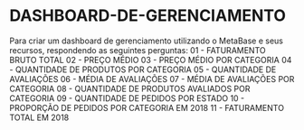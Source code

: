 # DASHBOARD-DE-GERENCIAMENTO

Para criar um dashboard de gerenciamento utilizando o MetaBase e seus recursos, respondendo as seguintes perguntas:
01 - FATURAMENTO BRUTO TOTAL
02 - PREÇO MÉDIO
03 - PREÇO MÉDIO POR CATEGORIA
04 - QUANTIDADE DE PRODUTOS POR CATEGORIA
05 - QUANTIDADE DE AVALIAÇÕES
06 - MÉDIA DE AVALIAÇÕES
07 - MÉDIA DE AVALIAÇÕES POR CATEGORIA
08 - QUANTIDADE DE PRODUTOS AVALIADOS POR CATEGORIA
09 - QUANTIDADE DE PEDIDOS POR ESTADO
10 - PROPORÇÃO DE PEDIDOS POR CATEGORIA EM 2018
11 - FATURAMENTO TOTAL EM 2018
